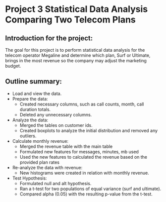 # Project 3 Statistical Data Analysis Comparing Two Telecom Plans

## Introduction for the project:

The goal for this project is to perform statistical data analysis for the telecom operator Megaline and determine which plan, Surf or Ultimate, brings in the most revenue so the company may adjust the marketing budget.

## Outline summary:
* Load and view the data.
* Prepare the data:
  * Created necessary columns, such as call counts, month, call duration totals.
  * Deleted any unnecessary columns.
* Analyze the data:
  * Merged the tables on customer ids.
  * Created boxplots to analyze the initial distribution and removed any outliers.
* Calculate monthly revenue:
  * Merged the revenue table with the main table
  * Formulated new features for messages, minutes, mb used
  * Used the new features to calculated the revenue based on the provided plan rates
* Re-analyze the data with revenue:
  * New histograms were created in relation with monthly revenue.
* Test Hypothesis:
  * Formulated null and alt hypothesis.
  * Ran a t-test for two populations of equal variance (surf and ultimate).
  * Compared alpha (0.05) with the resulting p-value from the t-test.

